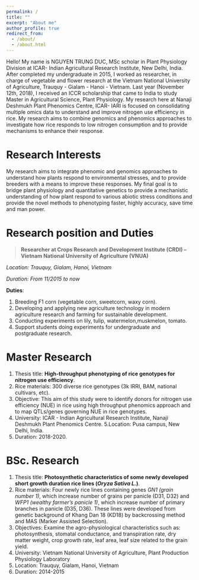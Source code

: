 ```yaml
---
permalink: /
title: ""
excerpt: "About me"
author_profile: true
redirect_from: 
  - /about/
  - /about.html
---
```


Hello! My name is NGUYEN TRUNG DUC, MSc scholar in Plant Physiology Division at ICAR- Indian Agricultural Research Institute, New Delhi, India. After completed my undergraduate in 2015, I worked as researcher, in charge of vegetable and flower research at the Vietnam National University of Agriculture, Trauquy - Gialam - Hanoi - Vietnam. Last year (November 12th, 2018), I received an ICCR scholarship that came to India to study Master in Agricultural Science, Plant Physiology.
My research here at Nanaji Deshmukh Plant Phenomics Centre, ICAR- IARI is focused on consolidating multiple omics data to understand and improve nitrogen use efficiency in rice. My research aims to combine genomics and phenomics approaches to investigate how rice responds to low nitrogen consumption and to provide mechanisms to enhance their response.

Research Interests
======
My research aims to integrate phenomic and genomics approaches to understand how plants respond to environmental stresses, and to provide breeders with a means to improve these responses. My final goal is to bridge plant physiology and quantitative genetics to provide a mechanistic understanding of how plant respond to various abiotic stress conditions and provide the novel methods to phenotyping faster, highly accuracy, save time and man power.

Research position and Duties
======
> **Researcher at Crops Research and Development Institute (CRDI) – Vietnam National University of Agriculture (VNUA)**

*Location: Trauquy, Gialam, Hanoi, Vietnam*

*Duration: From 11/2015 to now*

**Duties**:
1. Breeding F1 corn (vegetable corn, sweetcorn, waxy corn).
2. Developing and applying new agriculture technology in modern agriculture research and farming for sustainable development.
3. Conducting experiments on lily, tulip, watermelon,muskmelon, tomato.
4. Support students doing experiments for undergraduate and postgraduate research.

Master Research
======
1. Thesis title: **High-throughput phenotyping of rice genotypes for nitrogen use efficiency**.
2. Rice materials: 300 diverse rice genotypes (3k IRRI, BAM, national cultivars, etc).
3. Objective: This aim of this study were to identify donors for nitrogen use efficiency (NUE) in rice using high throughput phenomics approach and to map QTLs/genes governing NUE in rice genotypes. 
4. University: ICAR - Indian Agricultural Research Institute, Nanaji Deshmukh Plant Phenomics Centre.
5.Location: Pusa campus, New Delhi, India.
6. Duration: 2018-2020.

BSc. Research
======
1. Thesis title: **Photosynthetic characteristics of some newly developed short growth duration rice lines (*Oryza Sativa L.*)**.
2. Rice materials: Four newly rice lines containing genes *GN1 (grain number 1)*, which increase number of grains per panicle (D31, D32) and *WFP1 (wealthy farmer’s panicle 1)*, which increase number of primary branches in panicle (D35, D36). These lines were developed from genetic background of Khang Dan 18 (KD18) by backcrossing method and MAS (Marker Assisted Selection).
3. Objectives: Examine the agro-physiological characteristics such as: photosynthesis, stomatal conductance, and transpiration rate, dry matter weight, crop growth rate, leaf area, leaf size related to the grain yield.
4. University: Vietnam National University of Agriculture, Plant Production Physiology Laboratory
5. Location: Trauquy, Gialam, Hanoi, Vietnam
6. Duration: 2014-2015

